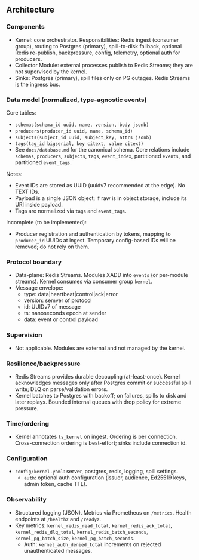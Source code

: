 ## Architecture

### Components
- Kernel: core orchestrator. Responsibilities: Redis ingest (consumer group), routing to Postgres (primary), spill-to-disk fallback, optional Redis re-publish, backpressure, config, telemetry, optional auth for producers.
- Collector Module: external processes publish to Redis Streams; they are not supervised by the kernel.
- Sinks: Postgres (primary), spill files only on PG outages. Redis Streams is the ingress bus.

### Data model (normalized, type-agnostic events)
Core tables:
- `schemas(schema_id uuid, name, version, body jsonb)`
- `producers(producer_id uuid, name, schema_id)`
- `subjects(subject_id uuid, subject_key, attrs jsonb)`
- `tags(tag_id bigserial, key citext, value citext)`
- See `docs/database.md` for the canonical schema. Core relations include `schemas`, `producers`, `subjects`, `tags`, `event_index`, partitioned `events`, and partitioned `event_tags`.

Notes:
- Event IDs are stored as UUID (uuidv7 recommended at the edge). No TEXT IDs.
- Payload is a single JSON object; if raw is in object storage, include its URI inside payload.
- Tags are normalized via `tags` and `event_tags`.

Incomplete (to be implemented):
- Producer registration and authentication by tokens, mapping to `producer_id` UUIDs at ingest. Temporary config-based IDs will be removed; do not rely on them.

### Protocol boundary
- Data-plane: Redis Streams. Modules XADD into `events` (or per-module streams). Kernel consumes via consumer group `kernel`.
- Message envelope:
  - type: data|heartbeat|control|ack|error
  - version: semver of protocol
  - id: UUIDv7 of message
  - ts: nanoseconds epoch at sender
  - data: event or control payload

### Supervision
- Not applicable. Modules are external and not managed by the kernel.

### Resilience/backpressure
- Redis Streams provides durable decoupling (at-least-once). Kernel acknowledges messages only after Postgres commit or successful spill write; DLQ on parse/validation errors.
- Kernel batches to Postgres with backoff; on failures, spills to disk and later replays. Bounded internal queues with drop policy for extreme pressure.

### Time/ordering
- Kernel annotates `ts_kernel` on ingest. Ordering is per connection. Cross-connection ordering is best-effort; sinks include connection id.

### Configuration
- `config/kernel.yaml`: server, postgres, redis, logging, spill settings.
  - `auth`: optional auth configuration (issuer, audience, Ed25519 keys, admin token, cache TTL).

### Observability
- Structured logging (JSON). Metrics via Prometheus on `/metrics`. Health endpoints at `/healthz` and `/readyz`.
- Key metrics: `kernel_redis_read_total`, `kernel_redis_ack_total`, `kernel_redis_dlq_total`, `kernel_redis_batch_seconds`, `kernel_pg_batch_size`, `kernel_pg_batch_seconds`.
  - Auth: `kernel_auth_denied_total` increments on rejected unauthenticated messages.


